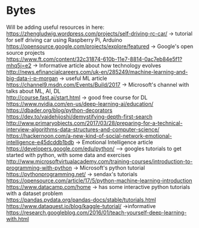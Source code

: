# Bytes
Will be adding useful resources in here:  
https://zhengludwig.wordpress.com/projects/self-driving-rc-car/ -> tutorial for self driving car using Raspberry Pi, Arduino  
https://opensource.google.com/projects/explore/featured -> Google's open source projects  
https://www.ft.com/content/32c31874-610b-11e7-8814-0ac7eb84e5f1?mhq5j=e2 -> Informative article about how technology evolves   
http://news.efinancialcareers.com/uk-en/285249/machine-learning-and-big-data-j-p-morgan -> useful ML article  
https://channel9.msdn.com/Events/Build/2017 -> Microsoft's channel with talks about ML, AI, DL  
http://course.fast.ai/start.html -> good free course for DL  
https://www.nvidia.com/en-us/deep-learning-ai/education/   
https://dbader.org/blog/python-decorators  
https://dev.to/vaidehijoshi/demystifying-depth-first-search  
http://www.primaryobjects.com/2017/03/28/preparing-for-a-technical-interview-algorithms-data-structures-and-computer-science/  
https://hackernoon.com/a-new-kind-of-social-network-emotional-intelligence-e45dcddb1bdb -> Emotional Intelligence article
https://developers.google.com/edu/python/ --> googles tutorials to get started with python, with some data and exercises  
http://www.microsoftvirtualacademy.com/training-courses/introduction-to-programming-with-python -> Microsoft's python tutorial  
https://pythonprogramming.net/ -> sendax's tutorials  
https://opensource.com/article/17/5/python-machine-learning-introduction  
https://www.datacamp.com/home -> has some interactive python tutorials with a dataset problem  
https://pandas.pydata.org/pandas-docs/stable/tutorials.html  
https://www.dataquest.io/blog/kaggle-tutorial/ ->informative  
https://research.googleblog.com/2016/01/teach-yourself-deep-learning-with.html  


